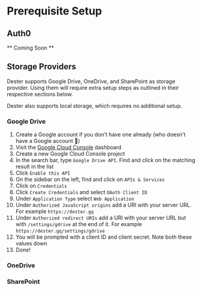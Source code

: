 # Prerequisite Setup

## Auth0

** Coming Soon **

## Storage Providers

Dester supports Google Drive, OneDrive, and SharePoint as storage provider. Using them will require extra setup steps as outlined in their respective sections below.

Dester also supports local storage, which requires no additional setup.

### Google Drive

1. Create a Google account if you don't have one already (who doesn't have a Google account 🤔)
2. Visit the [Google Cloud Console](https://console.cloud.google.com) dashboard
3. Create a new Google Cloud Console project
4. In the search bar, type `Google Drive API`. Find and click on the matching result in the list
5. Click `Enable this API`
6. On the sidebar on the left, find and click on `APIs & Services`
7. Click on `Credentials`
8. Click `Create Credentials` and select `OAuth Client ID`
9. Under `Application Type` select `Web Application`
10. Under `Authorized JavaScript origins` add a URI with your server URL. For example `https://dester.gq`
11. Under `Authorized redirect URIs` add a URI with your server URL but with `/settings/gdrive` at the end of it. For example `https://dester.gq/settings/gdrive`
12. You will be prompted with a client ID and client secret. Note both these values down
13. Done!

### OneDrive

### SharePoint
